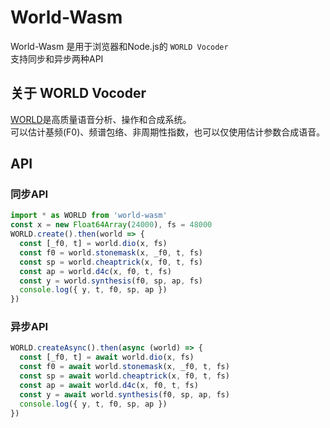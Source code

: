 # World-Wasm
World-Wasm 是用于浏览器和Node.js的 `WORLD Vocoder`  
支持同步和异步两种API

## 关于 WORLD Vocoder
[WORLD](https://github.com/mmorise/World/)是高质量语音分析、操作和合成系统。  
可以估计基频(F0)、频谱包络、非周期性指数，也可以仅使用估计参数合成语音。

## API
### 同步API
```javascript
import * as WORLD from 'world-wasm'
const x = new Float64Array(24000), fs = 48000
WORLD.create().then(world => {
  const [_f0, t] = world.dio(x, fs)
  const f0 = world.stonemask(x, _f0, t, fs)
  const sp = world.cheaptrick(x, f0, t, fs)
  const ap = world.d4c(x, f0, t, fs)
  const y = world.synthesis(f0, sp, ap, fs)
  console.log({ y, t, f0, sp, ap })
})
```
### 异步API
```javascript
WORLD.createAsync().then(async (world) => {
  const [_f0, t] = await world.dio(x, fs)
  const f0 = await world.stonemask(x, _f0, t, fs)
  const sp = await world.cheaptrick(x, f0, t, fs)
  const ap = await world.d4c(x, f0, t, fs)
  const y = await world.synthesis(f0, sp, ap, fs)
  console.log({ y, t, f0, sp, ap })
})
```
